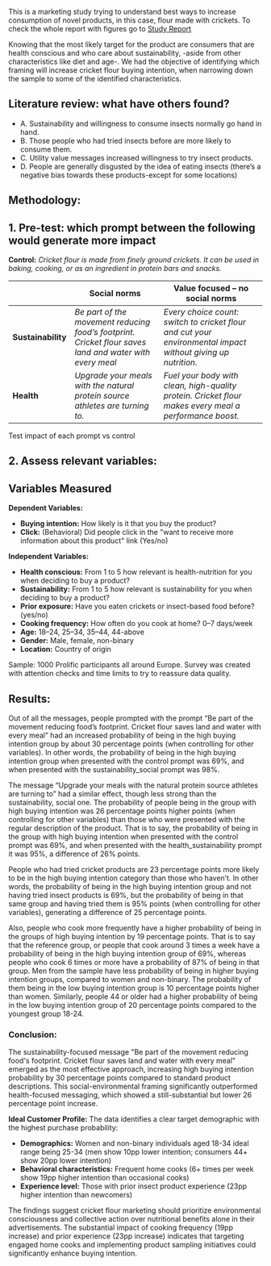This is a marketing study trying to understand best ways to increase consumption of novel products, in this case, flour made with crickets.
To check the whole report with figures go to [Study Report](Study_report.pdf)


Knowing that the most likely target for the product are consumers that are health conscious and who care about sustainability, -aside from other characteristics like diet and age-. We had the objective of identifying which framing will increase cricket flour buying intention, when narrowing down the sample to some of the identified characteristics. 

## Literature review: what have others found?
- A.	Sustainability and willingness to consume insects normally go hand in hand.
- B.	Those people who had tried insects before are more likely to consume them.
- C.	Utility value messages increased willingness to try insect products.
- D.	People are generally disgusted by the idea of eating insects (there’s a negative bias towards these products-except for some locations)

## Methodology:
## 1.	Pre-test: which prompt between the following would generate more impact

**Control:** *Cricket flour is made from finely ground crickets. It can be used in baking, cooking, or as an ingredient in protein bars and snacks.*

|                | Social norms                                                                 | Value focused – no social norms                                                                 |
|----------------|-------------------------------------------------------------------------------|-------------------------------------------------------------------------------------------------|
| **Sustainability** | *Be part of the movement reducing food’s footprint. Cricket flour saves land and water with every meal* | *Every choice count: switch to cricket flour and cut your environmental impact without giving up nutrition.* |
| **Health**        | *Upgrade your meals with the natural protein source athletes are turning to.* | *Fuel your body with clean, high-quality protein. Cricket flour makes every meal a performance boost.* |

Test impact of each prompt vs control
## 2. Assess relevant variables:

## Variables Measured

**Dependent Variables:**
- **Buying intention:** How likely is it that you buy the product?
- **Click:** (Behavioral) Did people click in the "want to receive more information about this product" link (Yes/no)

**Independent Variables:**
- **Health conscious:** From 1 to 5 how relevant is health-nutrition for you when deciding to buy a product?
- **Sustainability:** From 1 to 5 how relevant is sustainability for you when deciding to buy a product?
- **Prior exposure:** Have you eaten crickets or insect-based food before? (yes/no)
- **Cooking frequency:** How often do you cook at home? 0–7 days/week
- **Age:** 18–24, 25–34, 35–44, 44-above
- **Gender:** Male, female, non-binary
- **Location:** Country of origin

Sample:
1000 Prolific participants all around Europe. 
Survey was created with attention checks and time limits to try to reassure data quality.

## Results:

Out of all the messages, people prompted with the prompt “Be part of the movement reducing food’s footprint. Cricket flour saves land and water with every meal” had an increased probability of being in the high buying intention group by about 30 percentage points (when controlling for other variables). In other words, the probability of being in the high buying intention group when presented with the control prompt was 69%, and when presented with the sustainability_social prompt was 98%.

The message “Upgrade your meals with the natural protein source athletes are turning to” had a similar effect, though less strong than the sustainability, social one. The probability of people being in the group with high buying intention was 26 percentage points higher points (when controlling for other variables) than those who were presented with the regular description of the product. That is to say, the probability of being in the group with high buying intention when presented with the control prompt was 69%, and when presented with the health_sustainability prompt it was 95%, a difference of 26% points. 

People who had tried cricket products are 23 percentage points more likely to be in the high buying intention category than those who haven’t. In other words, the probability of being in the high buying intention group and not having tried insect products is 69%, but the probability of being in that same group and having tried them is 95% points (when controlling for other variables), generating a difference of 25 percentage points.

Also, people who cook more frequently have a higher probability of being in the groups of high buying intention by 19 percentage points. That is to say that the reference group, or people that cook around 3 times a week have a probability of being in the high buying intention group of 69%, whereas people who cook 6 times or more have a probability of 87% of being in that group. 
Men from the sample have less probability of being in higher buying intention groups, compared to women and non-binary. The probability of them being in the low buying intention group is 10 percentage points higher than women. 
Similarly, people 44 or older had a higher probability of being in the low buying intention group of 20 percentage points compared to the youngest group 18-24.

### Conclusion:
The sustainability-focused message "Be part of the movement reducing food's footprint. Cricket flour saves land and water with every meal" emerged as the most effective approach, increasing high buying intention probability by 30 percentage points compared to standard product descriptions. This social-environmental framing significantly outperformed health-focused messaging, which showed a still-substantial but lower 26 percentage point increase.

**Ideal Customer Profile:**
The data identifies a clear target demographic with the highest purchase probability:

- **Demographics:** Women and non-binary individuals aged 18-34 ideal range being 25-34 (men show 10pp lower intention; consumers 44+ show 20pp lower intention)
- **Behavioral characteristics:** Frequent home cooks (6+ times per week show 19pp higher intention than occasional cooks)
- **Experience level:** Those with prior insect product experience (23pp higher intention than newcomers)

The findings suggest cricket flour marketing should prioritize environmental consciousness and collective action over nutritional benefits alone in their advertisements. The substantial impact of cooking frequency (19pp increase) and prior experience (23pp increase) indicates that targeting engaged home cooks and implementing product sampling initiatives could significantly enhance buying intention.


 




